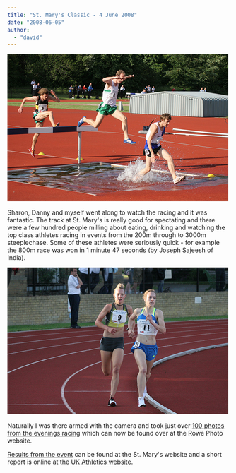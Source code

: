 ```yaml
---
title: "St. Mary's Classic - 4 June 2008"
date: "2008-06-05"
author: 
  - "david"
---
```


![](/images/2008/2008-06-04-st_marys_classic_1.jpg)

Sharon, Danny and myself went along to watch the racing and it was fantastic. The track at St. Mary's is really good for spectating and there were a few hundred people milling about eating, drinking and watching the top class athletes racing in events from the 200m through to 3000m steeplechase. Some of these athletes were seriously quick - for example the 800m race was won in 1 minute 47 seconds (by Joseph Sajeesh of India).

![](/images/2008/2008-06-04-st_marys_classic_2.jpg)

Naturally I was there armed with the camera and took just over [100 photos from the evenings racing](http://rowephoto.co.uk/athletics/5308668) which can now be found over at the Rowe Photo website.

[Results from the event](http://www.smuc.ac.uk/news/news340.htm) can be found at the St. Mary's website and a short report is online at the [UK Athletics website](http://www.ukathletics.net/press-centre/news-archive/june-2008/05-06-08-st-marys-report/).
